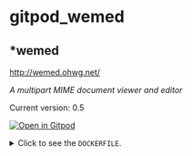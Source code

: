 # gitpod_wemed

## *wemed

http://wemed.ohwg.net/

_A multipart MIME document viewer and editor_

Current version: 0.5


[![Open in Gitpod](https://gitpod.io/button/open-in-gitpod.svg)](https://gitpod.io/#https://github.com/op07n/wemed)

<details>
<summary>
    Click to see the <code>DOCKERFILE</code>.
</summary>
<p>

```DOCKERFILE
FROM ponsfrilus/arch-novnc

USER root
```

</p>
</details>

